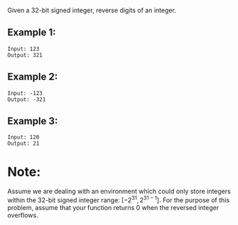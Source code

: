 Given a 32-bit signed integer, reverse digits of an integer.

## Example 1:
```
Input: 123
Output: 321
```

## Example 2:

```
Input: -123
Output: -321
```

## Example 3:

```
Input: 120
Output: 21
```
# Note:
Assume we are dealing with an environment which could only store integers
within the 32-bit signed integer range: $[−2^31,  2^{31 − 1}]$.
For the purpose of this problem,
assume that your function returns 0 when the reversed integer overflows.


